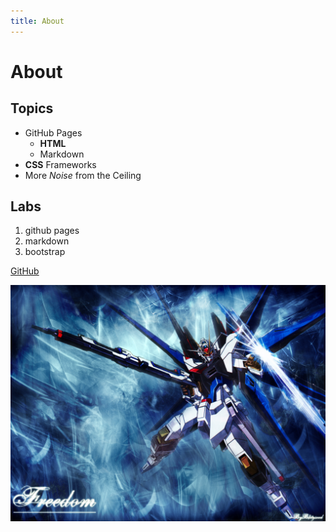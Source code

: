 ```yaml
---
title: About
---
```


# About

## Topics

* GitHub Pages
	* __HTML__
	* Markdown
* __CSS__ Frameworks
* More _Noise_ from the Ceiling

## Labs

1. github pages
2. markdown
3. bootstrap

[GitHub](http://github.com)

![Gundam Style](images/Gundam_Seed.jpg)
